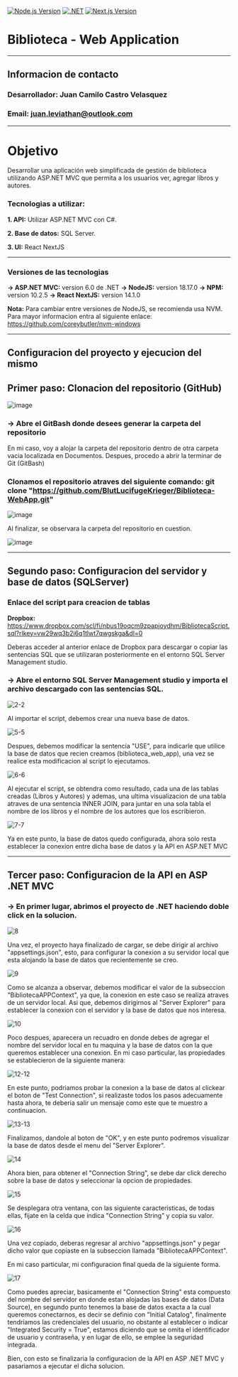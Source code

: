 
[![Node.js Version](https://img.shields.io/badge/Node.js-18.17.0-brightgreen)](https://nodejs.org/)
[![.NET](https://img.shields.io/badge/.NET-C%23-blue)](https://dotnet.microsoft.com/)
[![Next.js Version](https://img.shields.io/badge/Next.js-14.1.0-blueviolet)](https://nextjs.org/)


# Biblioteca - Web Application
_____________________________________
## Informacion de contacto
### Desarrollador: Juan Camilo Castro Velasquez
### Email: juan.leviathan@outlook.com
_____________________________________

# Objetivo

Desarrollar una aplicación web simplificada de gestión de biblioteca utilizando ASP.NET MVC que permita a los usuarios ver, agregar libros y autores.

### Tecnologias a utilizar:

  **1. API:** Utilizar ASP.NET MVC con C#.
  
  **2. Base de datos:** SQL Server.
  
  **3. UI:** React NextJS 
_____________________________________

### Versiones de las tecnologias

**-> ASP.NET MVC:** version 6.0 de .NET 
**-> NodeJS:** version 18.17.0
**-> NPM:** version 10.2.5
**-> React NextJS:** version 14.1.0

**Nota:** Para cambiar entre versiones de NodeJS,
          se recomienda usa NVM. Para mayor informacion 
          entra al siguiente enlace: https://github.com/coreybutler/nvm-windows
_____________________________________
## Configuracion del proyecto y ejecucion del mismo

## Primer paso: Clonacion del repositorio (GitHub)

![image](https://github.com/BlutLucifugeKrieger/Biblioteca-WebApp/assets/130005378/36f3f0b6-d8e6-4990-9465-4af0298e4dee)

### -> Abre el GitBash donde desees generar la carpeta del repositorio

En mi caso, voy a alojar la carpeta del repositorio dentro de otra carpeta vacia localizada en Documentos.
Despues, procedo a abrir la terminar de Git (GitBash)

### Clonamos el repositorio atraves del siguiente comando: git clone "https://github.com/BlutLucifugeKrieger/Biblioteca-WebApp.git"


![image](https://github.com/BlutLucifugeKrieger/Biblioteca-WebApp/assets/130005378/2a6a7452-7189-4a0b-a175-44aed4eeda9c)

Al finalizar, se observara la carpeta del repositorio en cuestion.

![image](https://github.com/BlutLucifugeKrieger/Biblioteca-WebApp/assets/130005378/8ba34ee0-e723-42db-a57e-99c120fbe1d3)

____________________________________________________________________


## Segundo paso: Configuracion del servidor y base de datos (SQLServer)

### Enlace del script para creacion de tablas
  **Dropbox:** https://www.dropbox.com/scl/fi/nbus19oqcm9zpapjoydhm/BibliotecaScript.sql?rlkey=vw29wq3b2j6q1tlwt7qwgskga&dl=0 
  
Deberas acceder al anterior enlace de Dropbox para descargar o copiar las sentencias SQL que se utilizaran 
posteriormente en el entorno SQL Server Management studio.

### -> Abre el entorno SQL Server Management studio y importa el archivo descargado con las sentencias SQL.

![2-2](https://github.com/BlutLucifugeKrieger/Biblioteca-WebApp/assets/130005378/3e2a1eff-03f5-4a8a-95b2-1aceb9fd7249)

Al importar el script, debemos crear una nueva base de datos.

![5-5](https://github.com/BlutLucifugeKrieger/Biblioteca-WebApp/assets/130005378/73b431c5-c314-4f9b-a96b-f0e8afbbfa7f)

Despues, debemos modificar la sentencia "USE", para indicarle que utilice la base de datos que recien creamos (biblioteca_web_app),
una vez se realice esta modificacion al script lo ejecutamos.

![6-6](https://github.com/BlutLucifugeKrieger/Biblioteca-WebApp/assets/130005378/0bb5d07a-7858-44e5-9352-0883bb38ce5c)

Al ejecutar el script, se obtendra como resultado, cada una de las tablas creadas (Libros y Autores) y ademas, una ultima visualizacion 
de una tabla atraves de una sentencia INNER JOIN, para juntar en una sola tabla el nombre de los libros y el nombre 
de los autores que los escribieron.

![7-7](https://github.com/BlutLucifugeKrieger/Biblioteca-WebApp/assets/130005378/88db000c-5e28-46d4-b0b0-467c7cefa582)

Ya en este punto, la base de datos quedo configurada, ahora solo resta establecer la conexion entre dicha base de datos y la API en ASP.NET MVC

________________________________________________________________________________________________

## Tercer paso: Configuracion de la API en ASP .NET MVC

### -> En primer lugar, abrimos el proyecto de .NET haciendo doble click en la solucion.

![8](https://github.com/BlutLucifugeKrieger/Biblioteca-WebApp/assets/130005378/9c7ffc1a-cc42-4dfe-8de3-068280258883)

Una vez, el proyecto haya finalizado de cargar, se debe dirigir al archivo "appsettings.json", esto, para configurar la conexion a su servidor local
que esta alojando la base de datos que recientemente se creo.

![9](https://github.com/BlutLucifugeKrieger/Biblioteca-WebApp/assets/130005378/6df48129-098a-444e-a85c-28c653a77085)

Como se alcanza a observar, debemos modificar el valor de la subseccion "BibliotecaAPPContext", ya que, la conexion en este caso se realiza atraves de un servidor local.
Asi que, debemos dirigirnos al "Server Explorer" para establecer la conexion con el servidor y la base de datos que nos interesa. 

![10](https://github.com/BlutLucifugeKrieger/Biblioteca-WebApp/assets/130005378/7c6111ae-7655-4f77-a1d8-fdfe3141937e)

Poco despues, aparecera un recuadro en donde debes de agregar el nombre del servidor local en tu maquina y la base de datos con la que queremos establecer una conexion.
En mi caso particular, las propiedades se establecieron de la siguiente manera:

![12-12](https://github.com/BlutLucifugeKrieger/Biblioteca-WebApp/assets/130005378/f6ec6ba3-e14b-4d56-8b83-c864fa06e569)

En este punto, podriamos probar la conexion a la base de datos al clickear el boton de "Test Connection", si realizaste todos los pasos adecuamente hasta ahora, te deberia salir
un mensaje como este que te muestro a continuacion.

![13-13](https://github.com/BlutLucifugeKrieger/Biblioteca-WebApp/assets/130005378/cdd3ade7-4d63-44b6-9624-43acfc195f0b)

Finalizamos, dandole al boton de "OK", y en este punto podremos visualizar la base de datos desde el menu del "Server Explorer".

![14](https://github.com/BlutLucifugeKrieger/Biblioteca-WebApp/assets/130005378/504d29f1-d315-40eb-9c7a-ff657d3b51de)

Ahora bien, para obtener el "Connection String", se debe dar click derecho sobre la base de datos y seleccionar la opcion de propiedades.

![15](https://github.com/BlutLucifugeKrieger/Biblioteca-WebApp/assets/130005378/9759cf59-846a-4c3b-a64a-74d57a82744c)

Se desplegara otra ventana, con las siguiente caracteristicas, de todas ellas, fijate en la celda que indica "Connection String" y copia su valor.

![16](https://github.com/BlutLucifugeKrieger/Biblioteca-WebApp/assets/130005378/45d451e7-fee6-466b-9606-a321213e4b57)

Una vez copiado, deberas regresar al archivo "appsettings.json" y pegar dicho valor que copiaste en la subseccion llamada "BibliotecaAPPContext".

En mi caso particular, mi configuracion final queda de la siguiente forma.

![17](https://github.com/BlutLucifugeKrieger/Biblioteca-WebApp/assets/130005378/dc8e30e5-3559-4cf6-88a1-2ccc064d43e3)

Como puedes apreciar, basicamente el "Connection String" esta compuesto del nombre del servidor en donde estan alojadas las bases de datos (Data Source),
en segundo punto tenemos la base de datos exacta a la cual queremos conectarnos, es decir se definio con "Initial Catalog", finalmente tendriamos las credenciales 
del usuario, no obstante al establecer o indicar "Integrated Security = True", estamos diciendo que se omita el identificador de usuario y contraseña, y en lugar de ello,
se emplee la seguridad integrada.

Bien, con esto se finalizaria la configuracion de la API en ASP .NET MVC y pasariamos a ejecutar el dicha solucion.

